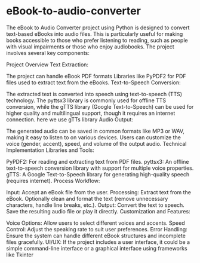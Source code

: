 # eBook-to-audio-converter
The eBook to Audio Converter project using Python is designed to convert text-based eBooks into audio files. This is particularly useful for making books accessible to those who prefer listening to reading, such as people with visual impairments or those who enjoy audiobooks. The project involves several key components:

Project Overview
Text Extraction:

The project can handle eBook PDF formats
Libraries like PyPDF2 for PDF files used to extract text from the eBooks.
Text-to-Speech Conversion:

The extracted text is converted into speech using text-to-speech (TTS) technology.
The pyttsx3 library is commonly used for offline TTS conversion, while the gTTS library (Google Text-to-Speech) can be used for higher quality and multilingual support, though it requires an internet connection.
here we use gTTs library
Audio Output:

The generated audio can be saved in common formats like MP3 or WAV, making it easy to listen to on various devices.
Users can customize the voice (gender, accent), speed, and volume of the output audio.
Technical Implementation
Libraries and Tools:

PyPDF2: For reading and extracting text from PDF files.
pyttsx3: An offline text-to-speech conversion library with support for multiple voice properties.
gTTS: A Google Text-to-Speech library for generating high-quality speech (requires internet).
Process Workflow:

Input: Accept an eBook file from the user.
Processing:
Extract text from the eBook.
Optionally clean and format the text (remove unnecessary characters, handle line breaks, etc.).
Output:
Convert the text to speech.
Save the resulting audio file or play it directly.
Customization and Features:

Voice Options: Allow users to select different voices and accents.
Speed Control: Adjust the speaking rate to suit user preferences.
Error Handling: Ensure the system can handle different eBook structures and incomplete files gracefully.
UI/UX: If the project includes a user interface, it could be a simple command-line interface or a graphical interface using frameworks like Tkinter
